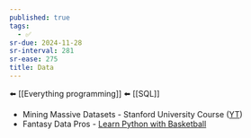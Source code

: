 ```yaml
---
published: true
tags:
  - ✅
sr-due: 2024-11-28
sr-interval: 281
sr-ease: 275
title: Data
---
```

⬅️ [[Everything programming]]
⬅️ [[SQL]]

- Mining Massive Datasets - Stanford University Course ([YT](https://www.youtube.com/playlist?list=PLLssT5z_DsK9JDLcT8T62VtzwyW9LNepV))
- Fantasy Data Pros - [Learn Python with Basketball](https://www.fantasydatapros.com/basketball/course)